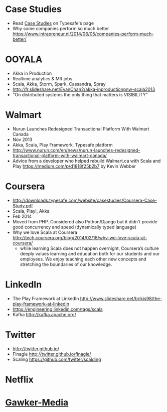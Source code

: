 Case Studies
======
* Read [Case Studies](http://www.typesafe.com/company/casestudies) on Typesafe's page
* Why some companies perform so much better https://www.intrapreneur.nl/2014/06/05/companies-perform-much-better/

OOYALA
======
* Akka in Production
* Realtime analytics & MR jobs
* Scala, Akka, Storm, Spark, Cassandra, Spray
* http://fr.slideshare.net/EvanChan2/akka-inproductionpnw-scala2013
* "On distributed systems the only thing that matters is VISIBILITY"

Walmart
=======
* Nurun Launches Redesigned Transactional Platform With Walmart Canada
* Nov 2013
* Akka, Scala, Play Framework, Typesafe platform
* http://www.nurun.com/en/news/nurun-launches-redesigned-transactional-platform-with-walmart-canada/
* Advice from a developer who helped rebuild Walmart.ca with Scala and Play https://medium.com/p/d1818f25b2b7 by Kevin Webber

Coursera
========
* http://downloads.typesafe.com/website/casestudies/Coursera-Case-Study.pdf
* Scala, Play!, Akka
* Feb 2014
* Moved from PHP. Considered also Python/Django but it didn't provide good concurrency and speed (dynamically typed language)
* Why we love Scala at Coursera http://tech.coursera.org/blog/2014/02/18/why-we-love-scala-at-coursera/
  * while learning Scala does not happen overnight, Coursera’s culture deeply values learning and education both for our students and our employees. We enjoy teaching each other new concepts and stretching the boundaries of our knowledge.

LinkedIn
========
* The Play Framework at LinkedIn http://www.slideshare.net/brikis98/the-play-framework-at-linkedin 
* https://engineering.linkedin.com/tags/scala
* Kafka http://kafka.apache.org/

Twitter
=======
* http://twitter.github.io/
 * Finagle http://twitter.github.io/finagle/
 * Scaling https://github.com/twitter/scalding

Netflix
=======

[Gawker-Media](http://downloads.typesafe.com/website/casestudies/Gawker-Media-Case-Study.pdf)
=============
